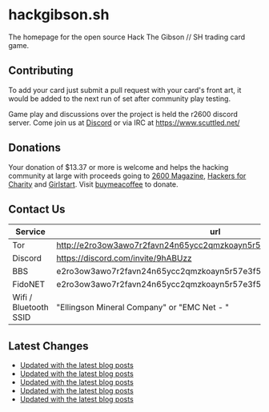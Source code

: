 # hackgibson.sh
The homepage for the open source Hack The Gibson // SH trading card game.


## Contributing

To add your card just submit a pull request with your card's front art, it would be added to the next run of set after community play testing.

Game play and discussions over the project is held the r2600 discord server. Come join us at [Discord](https://discord.com/invite/9hABUzz) or via IRC at https://www.scuttled.net/


## Donations

Your donation of $13.37 or more is welcome and helps the hacking community at large with proceeds going to [2600 Magazine](https://2600.com/), [Hackers for Charity](https://hackersforcharity.org) and [Girlstart](https://girlstart.org).  Visit [buymeacoffee](https://www.buymeacoffee.com/hackgibson.sh) to donate.


## Contact Us

Service | url
-|-
Tor | http://e2ro3ow3awo7r2favn24n65ycc2qmzkoayn5r57e3f56nvjwdcgg32ad.onion
Discord | https://discord.com/invite/9hABUzz
BBS | e2ro3ow3awo7r2favn24n65ycc2qmzkoayn5r57e3f56nvjwdcgg32ad.onion:23
FidoNET | e2ro3ow3awo7r2favn24n65ycc2qmzkoayn5r57e3f56nvjwdcgg32ad.onion:24554
Wifi / Bluetooth SSID | "Ellingson Mineral Company" or "EMC Net - <fidonet address>"

## Latest Changes
<!-- BLOG-POST-LIST:START -->
- [Updated with the latest blog posts](https://github.com/DFW2600/hackgibson.sh/commit/1a19608c9e1912a4525b9142ed715e4018559cb4)
- [Updated with the latest blog posts](https://github.com/DFW2600/hackgibson.sh/commit/6b9e82fbb968b4567eba703993367a8b44c36720)
- [Updated with the latest blog posts](https://github.com/DFW2600/hackgibson.sh/commit/ca9b7280488e5604f360f72e4bda3d45220b175d)
- [Updated with the latest blog posts](https://github.com/DFW2600/hackgibson.sh/commit/d43140885f7f49a356f14e37f0f58cb706ef9b39)
- [Updated with the latest blog posts](https://github.com/DFW2600/hackgibson.sh/commit/b00f72a3da9d9b068ba94fa20718caa8fec8efca)
<!-- BLOG-POST-LIST:END -->
